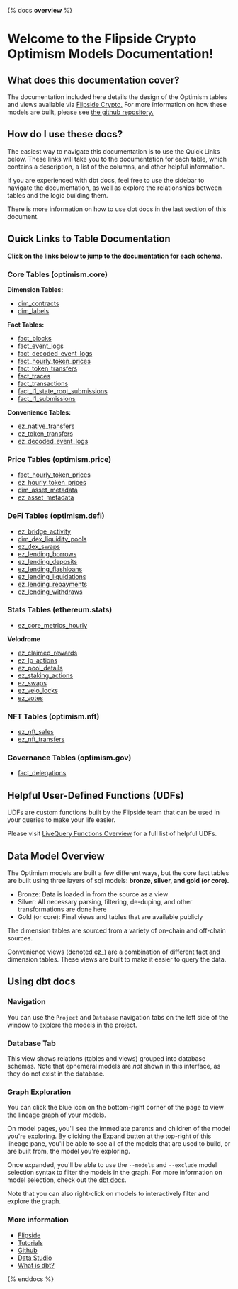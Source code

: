 {% docs __overview__ %}

# Welcome to the Flipside Crypto Optimism Models Documentation!

## **What does this documentation cover?**
The documentation included here details the design of the Optimism tables and views available via [Flipside Crypto.](https://flipsidecrypto.xyz/) For more information on how these models are built, please see [the github repository.](https://github.com/FlipsideCrypto/optimism-models)

## **How do I use these docs?**
The easiest way to navigate this documentation is to use the Quick Links below. These links will take you to the documentation for each table, which contains a description, a list of the columns, and other helpful information.

If you are experienced with dbt docs, feel free to use the sidebar to navigate the documentation, as well as explore the relationships between tables and the logic building them.

There is more information on how to use dbt docs in the last section of this document.

## **Quick Links to Table Documentation**

**Click on the links below to jump to the documentation for each schema.**

### Core Tables (optimism.core)

**Dimension Tables:**
- [dim_contracts](https://flipsidecrypto.github.io/optimism-models/#!/model/model.optimism_models.core__dim_contracts)
- [dim_labels](https://flipsidecrypto.github.io/optimism-models/#!/model/model.optimism_models.core__dim_labels)

**Fact Tables:**
- [fact_blocks](https://flipsidecrypto.github.io/optimism-models/#!/model/model.optimism_models.core__fact_blocks)
- [fact_event_logs](https://flipsidecrypto.github.io/optimism-models/#!/model/model.optimism_models.core__fact_event_logs)
- [fact_decoded_event_logs](https://flipsidecrypto.github.io/optimism-models/#!/model/model.optimism_models.core__fact_decoded_event_logs)
- [fact_hourly_token_prices](https://flipsidecrypto.github.io/optimism-models/#!/model/model.optimism_models.core__fact_hourly_token_prices)
- [fact_token_transfers](https://flipsidecrypto.github.io/optimism-models/#!/model/model.optimism_models.core__fact_token_transfers)
- [fact_traces](https://flipsidecrypto.github.io/optimism-models/#!/model/model.optimism_models.core__fact_traces)
- [fact_transactions](https://flipsidecrypto.github.io/optimism-models/#!/model/model.optimism_models.core__fact_transactions)
- [fact_l1_state_root_submissions](https://flipsidecrypto.github.io/optimism-models/#!/model/model.optimism_models.core__fact_l1_state_root_submissions)
- [fact_l1_submissions](https://flipsidecrypto.github.io/optimism-models/#!/model/model.optimism_models.core__fact_l1_submissions)

**Convenience Tables:**
- [ez_native_transfers](https://flipsidecrypto.github.io/optimism-models/#!/model/model.optimism_models.core__ez_native_transfers)
- [ez_token_transfers](https://flipsidecrypto.github.io/optimism-models/#!/model/model.optimism_models.core__ez_token_transfers)
- [ez_decoded_event_logs](https://flipsidecrypto.github.io/optimism-models/#!/model/model.optimism_models.core__ez_decoded_event_logs)


### Price Tables (optimism.price)
- [fact_hourly_token_prices](https://flipsidecrypto.github.io/optimism-models/#!/model/model.optimism_models.price__fact_hourly_token_prices)
- [ez_hourly_token_prices](https://flipsidecrypto.github.io/optimism-models/#!/model/model.optimism_models.price__ez_hourly_token_prices)
- [dim_asset_metadata](https://flipsidecrypto.github.io/optimism-models/#!/model/model.optimism_models.price__dim_asset_metadata)
- [ez_asset_metadata](https://flipsidecrypto.github.io/optimism-models/#!/model/model.optimism_models.price__ez_asset_metadata)


### DeFi Tables (optimism.defi)
- [ez_bridge_activity](https://flipsidecrypto.github.io/optimism-models/#!/model/model.optimism_models.defi__ez_bridge_activity)
- [dim_dex_liquidity_pools](https://flipsidecrypto.github.io/optimism-models/#!/model/model.optimism_models.defi__dim_dex_liquidity_pools)
- [ez_dex_swaps](https://flipsidecrypto.github.io/optimism-models/#!/model/model.optimism_models.defi__ez_dex_swaps)
- [ez_lending_borrows](https://flipsidecrypto.github.io/optimism-models/#!/model/model.optimism_models.defi__ez_lending_borrows) 
- [ez_lending_deposits](https://flipsidecrypto.github.io/optimism-models/#!/model/model.optimism_models.defi__ez_lending_deposits)
- [ez_lending_flashloans](https://flipsidecrypto.github.io/optimism-models/#!/model/model.optimism_models.defi__ez_lending_flashloans)
- [ez_lending_liquidations](https://flipsidecrypto.github.io/optimism-models/#!/model/model.optimism_models.defi__ez_lending_liquidations)
- [ez_lending_repayments](https://flipsidecrypto.github.io/optimism-models/#!/model/model.optimism_models.defi__ez_lending_repayments)
- [ez_lending_withdraws](https://flipsidecrypto.github.io/optimism-models/#!/model/model.optimism_models.defi__ez_lending_withdraws)

### Stats Tables (ethereum.stats)
- [ez_core_metrics_hourly](https://flipsidecrypto.github.io/optimism-models/#!/model/model.optimism_models.stats__ez_core_metrics_hourly)

**Velodrome**
 - [ez_claimed_rewards](https://flipsidecrypto.github.io/optimism-models/#!/model/model.optimism_models.velodrome__ez_claimed_rewards)
 - [ez_lp_actions](https://flipsidecrypto.github.io/optimism-models/#!/model/model.optimism_models.velodrome__ez_lp_actions)
 - [ez_pool_details](https://flipsidecrypto.github.io/optimism-models/#!/model/model.optimism_models.velodrome__ez_pool_details)
 - [ez_staking_actions](https://flipsidecrypto.github.io/optimism-models/#!/model/model.optimism_models.velodrome__ez_staking_actions)
 - [ez_swaps](https://flipsidecrypto.github.io/optimism-models/#!/model/model.optimism_models.velodrome__ez_swaps)
 - [ez_velo_locks](https://flipsidecrypto.github.io/optimism-models/#!/model/model.optimism_models.velodrome__ez_velo_locks)
 - [ez_votes](https://flipsidecrypto.github.io/optimism-models/#!/model/model.optimism_models.velodrome__ez_votes)

### NFT Tables (optimism.nft)

- [ez_nft_sales](https://flipsidecrypto.github.io/optimism-models/#!/model/model.optimism_models.nft__ez_nft_sales)
- [ez_nft_transfers](https://flipsidecrypto.github.io/optimism-models/#!/model/model.optimism_models.nft__ez_nft_transfers)

### Governance Tables (optimism.gov)
- [fact_delegations](https://flipsidecrypto.github.io/optimism-models/#!/model/model.optimism_models.gov__fact_delegations)

## **Helpful User-Defined Functions (UDFs)**

UDFs are custom functions built by the Flipside team that can be used in your queries to make your life easier. 

Please visit [LiveQuery Functions Overview](https://flipsidecrypto.github.io/livequery-models/#!/overview) for a full list of helpful UDFs.

## **Data Model Overview**

The Optimism models are built a few different ways, but the core fact tables are built using three layers of sql models: **bronze, silver, and gold (or core).**

- Bronze: Data is loaded in from the source as a view
- Silver: All necessary parsing, filtering, de-duping, and other transformations are done here
- Gold (or core): Final views and tables that are available publicly

The dimension tables are sourced from a variety of on-chain and off-chain sources.

Convenience views (denoted ez_) are a combination of different fact and dimension tables. These views are built to make it easier to query the data.

## **Using dbt docs**
### Navigation

You can use the ```Project``` and ```Database``` navigation tabs on the left side of the window to explore the models in the project.

### Database Tab

This view shows relations (tables and views) grouped into database schemas. Note that ephemeral models are *not* shown in this interface, as they do not exist in the database.

### Graph Exploration

You can click the blue icon on the bottom-right corner of the page to view the lineage graph of your models.

On model pages, you'll see the immediate parents and children of the model you're exploring. By clicking the Expand button at the top-right of this lineage pane, you'll be able to see all of the models that are used to build, or are built from, the model you're exploring.

Once expanded, you'll be able to use the ```--models``` and ```--exclude``` model selection syntax to filter the models in the graph. For more information on model selection, check out the [dbt docs](https://docs.getdbt.com/docs/model-selection-syntax).

Note that you can also right-click on models to interactively filter and explore the graph.


### **More information**
- [Flipside](https://flipsidecrypto.xyz)
- [Tutorials](https://docs.flipsidecrypto.com/our-data/tutorials)
- [Github](https://github.com/FlipsideCrypto/optimism-models)
- [Data Studio](https://flipsidecrypto.xyz/edit)
- [What is dbt?](https://docs.getdbt.com/docs/introduction)

{% enddocs %}
